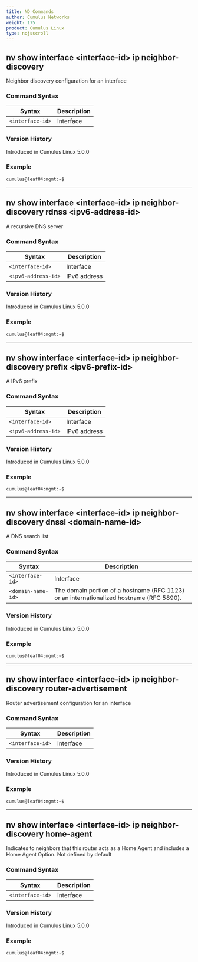 ```yaml
---
title: ND Commands
author: Cumulus Networks
weight: 175
product: Cumulus Linux
type: nojsscroll
---
```

## nv show interface \<interface-id\> ip neighbor-discovery

Neighbor discovery configuration for an interface

### Command Syntax

| Syntax |  Description   |
| --------- | -------------- |
| `<interface-id>`    |    Interface |

### Version History

Introduced in Cumulus Linux 5.0.0

### Example

```
cumulus@leaf04:mgmt:~$ 
```

- - -

## nv show interface \<interface-id\> ip neighbor-discovery rdnss \<ipv6-address-id\>

A recursive DNS server

### Command Syntax

| Syntax |  Description   |
| --------- | -------------- |
| `<interface-id>`    |    Interface |
| `<ipv6-address-id>`  |   IPv6 address |

### Version History

Introduced in Cumulus Linux 5.0.0

### Example

```
cumulus@leaf04:mgmt:~$ 
```

- - -

## nv show interface \<interface-id\> ip neighbor-discovery prefix \<ipv6-prefix-id\>

A IPv6 prefix

### Command Syntax

| Syntax |  Description   |
| --------- | -------------- |
| `<interface-id>`    |    Interface |
| `<ipv6-address-id>`  |   IPv6 address |

### Version History

Introduced in Cumulus Linux 5.0.0

### Example

```
cumulus@leaf04:mgmt:~$ 
```

- - -

## nv show interface \<interface-id\> ip neighbor-discovery dnssl \<domain-name-id\>

A DNS search list

### Command Syntax

| Syntax |  Description   |
| --------- | -------------- |
| `<interface-id>`    |    Interface |
| `<domain-name-id>`   |  The domain portion of a hostname (RFC 1123) or an internationalized hostname (RFC 5890).|

### Version History

Introduced in Cumulus Linux 5.0.0

### Example

```
cumulus@leaf04:mgmt:~$ 
```

- - -

## nv show interface \<interface-id\> ip neighbor-discovery router-advertisement

Router advertisement configuration for an interface

### Command Syntax

| Syntax |  Description   |
| --------- | -------------- |
| `<interface-id>`    |    Interface |

### Version History

Introduced in Cumulus Linux 5.0.0

### Example

```
cumulus@leaf04:mgmt:~$ 
```

- - -

## nv show interface \<interface-id\> ip neighbor-discovery home-agent

Indicates to neighbors that this router acts as a Home Agent and includes a Home Agent Option. Not defined by default

### Command Syntax

| Syntax |  Description   |
| --------- | -------------- |
| `<interface-id>`    |    Interface |

### Version History

Introduced in Cumulus Linux 5.0.0

### Example

```
cumulus@leaf04:mgmt:~$ 
```
